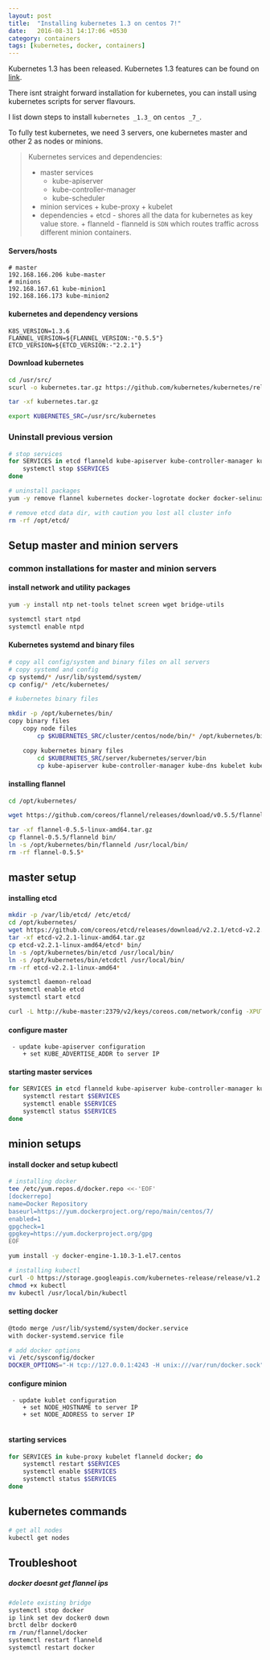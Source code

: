 ```yaml
---
layout: post
title:  "Installing kubernetes 1.3 on centos 7!"
date:   2016-08-31 14:17:06 +0530
category: containers
tags: [kubernetes, docker, containers]
---
```


Kubernetes 1.3 has been released. Kubernetes 1.3 features can be found on [link](http://blog.kubernetes.io/2016/07/kubernetes-1.3-bridging-cloud-native-and-enterprise-workloads.html).

There isnt straight forward installation for kubernetes, you can install using kubernetes scripts for server flavours.

I list down steps to install ```kubernetes _1.3_``` on ```centos _7_```. 

To fully test kubernetes, we need 3 servers, one  kubernetes master and other 2 as nodes or minions.

>Kubernetes services and dependencies:
>- master services
>   + kube-apiserver
>   + kube-controller-manager
>   + kube-scheduler
>- minion services
    + kube-proxy
    + kubelet
>- dependencies
    + etcd - shores all the data for kubernetes as key value store.
    + flanneld - flanneld is ```SDN``` which routes traffic across different minion containers.

#### Servers/hosts

```
# master
192.168.166.206 kube-master
# minions
192.168.167.61 kube-minion1
192.168.166.173 kube-minion2
```

#### kubernetes and dependency versions
```
K8S_VERSION=1.3.6
FLANNEL_VERSION=${FLANNEL_VERSION:-"0.5.5"}
ETCD_VERSION=${ETCD_VERSION:-"2.2.1"}
```


#### Download kubernetes
```bash
cd /usr/src/
scurl -o kubernetes.tar.gz https://github.com/kubernetes/kubernetes/releases/download/v${K8S_VERSION}/kubernetes.tar.gz

tar -xf kubernetes.tar.gz

export KUBERNETES_SRC=/usr/src/kubernetes
```

### Uninstall previous version
```bash
# stop services
for SERVICES in etcd flanneld kube-apiserver kube-controller-manager kube-scheduler kube-proxy kubelet flanneld docker; do
    systemctl stop $SERVICES
done

# uninstall packages
yum -y remove flannel kubernetes docker-logrotate docker docker-selinux

# remove etcd data dir, with caution you lost all cluster info
rm -rf /opt/etcd/
```


## Setup master and minion servers
### common installations for master and minion servers
#### install network and utility packages
```bash
yum -y install ntp net-tools telnet screen wget bridge-utils

systemctl start ntpd
systemctl enable ntpd
```


#### Kubernetes systemd and binary files
```bash
# copy all config/system and binary files on all servers
# copy systemd and config
cp systemd/* /usr/lib/systemd/system/
cp config/* /etc/kubernetes/

# kubernetes binary files

mkdir -p /opt/kubernetes/bin/
copy binary files
    copy node files
        cp $KUBERNETES_SRC/cluster/centos/node/bin/* /opt/kubernetes/bin

    copy kubernetes binary files
        cd $KUBERNETES_SRC/server/kubernetes/server/bin
        cp kube-apiserver kube-controller-manager kube-dns kubelet kube-proxy kube-scheduler /opt/kubernetes/bin/

```



#### installing flannel
```bash
cd /opt/kubernetes/

wget https://github.com/coreos/flannel/releases/download/v0.5.5/flannel-0.5.5-linux-amd64.tar.gz

tar -xf flannel-0.5.5-linux-amd64.tar.gz
cp flannel-0.5.5/flanneld bin/
ln -s /opt/kubernetes/bin/flanneld /usr/local/bin/
rm -rf flannel-0.5.5*
```



## master setup
#### installing etcd
```bash
mkdir -p /var/lib/etcd/ /etc/etcd/
cd /opt/kubernetes/
wget https://github.com/coreos/etcd/releases/download/v2.2.1/etcd-v2.2.1-linux-amd64.tar.gz
tar -xf etcd-v2.2.1-linux-amd64.tar.gz
cp etcd-v2.2.1-linux-amd64/etcd* bin/
ln -s /opt/kubernetes/bin/etcd /usr/local/bin/
ln -s /opt/kubernetes/bin/etcdctl /usr/local/bin/
rm -rf etcd-v2.2.1-linux-amd64*

systemctl daemon-reload
systemctl enable etcd
systemctl start etcd

curl -L http://kube-master:2379/v2/keys/coreos.com/network/config -XPUT --data '{"Network": "10.254.0.0/16","SubnetLen": 24,"SubnetMin": "10.254.50.0","SubnetMax": "10.254.199.0","Backend": {"Type": "vxlan","VNI": 1}}'
```

#### configure master
```
 - update kube-apiserver configuration
    + set KUBE_ADVERTISE_ADDR to server IP
```

#### starting master services
```bash
for SERVICES in etcd flanneld kube-apiserver kube-controller-manager kube-scheduler; do
    systemctl restart $SERVICES
    systemctl enable $SERVICES
    systemctl status $SERVICES
done
```


## minion setups

#### install docker and setup kubectl
```bash
# installing docker
tee /etc/yum.repos.d/docker.repo <<-'EOF'
[dockerrepo]
name=Docker Repository
baseurl=https://yum.dockerproject.org/repo/main/centos/7/
enabled=1
gpgcheck=1
gpgkey=https://yum.dockerproject.org/gpg
EOF

yum install -y docker-engine-1.10.3-1.el7.centos

# installing kubectl
curl -O https://storage.googleapis.com/kubernetes-release/release/v1.2.4/bin/linux/amd64/kubectl
chmod +x kubectl
mv kubectl /usr/local/bin/kubectl
```

#### setting docker
```bash
@todo merge /usr/lib/systemd/system/docker.service
with docker-systemd.service file

# add docker options
vi /etc/sysconfig/docker
DOCKER_OPTIONS="-H tcp://127.0.0.1:4243 -H unix:///var/run/docker.sock"
```

#### configure minion
```
 - update kublet configuration
    + set NODE_HOSTNAME to server IP
    + set NODE_ADDRESS to server IP


```

#### starting services
```bash
for SERVICES in kube-proxy kubelet flanneld docker; do
    systemctl restart $SERVICES
    systemctl enable $SERVICES
    systemctl status $SERVICES
done
```


## kubernetes commands
```bash
# get all nodes
kubectl get nodes

```

## Troubleshoot
##### docker doesnt get flannel ips

```bash
#delete existing bridge
systemctl stop docker
ip link set dev docker0 down
brctl delbr docker0
rm /run/flannel/docker
systemctl restart flanneld
systemctl restart docker
```
